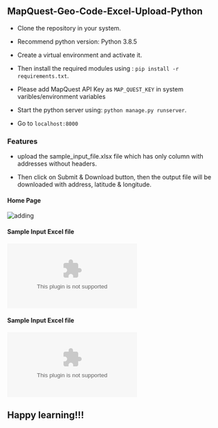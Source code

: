 ## MapQuest-Geo-Code-Excel-Upload-Python

- Clone the repository in your system.

- Recommend python version:  Python 3.8.5

- Create a virtual environment and activate it. 

- Then install the required modules using : `pip install -r requirements.txt`.

- Please add MapQuest API Key as `MAP_QUEST_KEY` in system varibles/environment variables

- Start the python server using: `python manage.py runserver`.

- Go to `localhost:8000` 




### Features
- upload the sample_input_file.xlsx file which has only column with addresses without headers.

- Then click on Submit & Download button, then the output file will be downloaded with address, 
latitude & longitude.

#### Home Page
![adding](https://github.com/karthik-skr/MapQuest-Geo-Code-Excel-Upload-Python-Django/blob/main/readme_images/screencapture-localhost-8000-2021-06-02-18_17_25.png)

#### Sample Input Excel file
![adding](https://github.com/karthik-skr/MapQuest-Geo-Code-Excel-Upload-Python-Django/blob/main/readme_images/sample_input_file.xlsx)


#### Sample Input Excel file
![adding](https://github.com/karthik-skr/MapQuest-Geo-Code-Excel-Upload-Python-Django/blob/main/readme_images/output.xlsx)

## Happy learning!!!